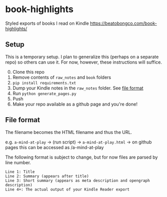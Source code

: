 # book-highlights
Styled exports of books I read on Kindle https://beatobongco.com/book-highlights/

## Setup

This is a temporary setup. I plan to generalize this (perhaps on a separate repo) so others can use it.
For now, however, these instructions will suffice.

0. Clone this repo
1. Remove contents of `raw_notes` and `book` folders
1. `pip install requirements.txt`
2. Dump your Kindle notes in the `raw_notes` folder. See [file format](#file-format)
3. Run `python generate_pages.py`
4. Push
5. Make your repo available as a github page and you're done!

## File format

The filename becomes the HTML filename and thus the URL.

e.g. `a-mind-at-play` -> (run script) -> `a-mind-at-play.html` -> on github pages this can be accessed as <your URL>/a-mind-at-play

The following format is subject to change, but for now files are parsed by line number.

```
Line 1: Title
Line 2: Summary (appears after title)
Line 3: Short summary (appears as meta description and opengraph description)
Line 4+: The actual output of your Kindle Reader export
```
